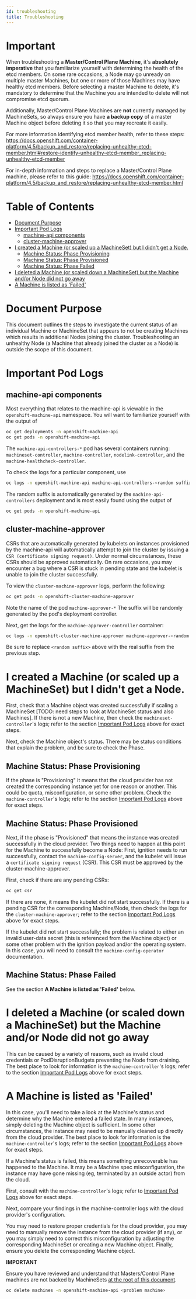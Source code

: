 ```yaml
---
id: troubleshooting
title: Troubleshooting
---
```

# Important
When troubleshooting a **Master/Control Plane Machine**, it's **absolutely imperative** that you familiarize yourself with determining the health of the etcd members.  On some rare occasions, a Node may go unready on multiple master Machines, but one or more of those Machines may have healthy etcd members.  Before selecting a master Machine to delete, it's mandatory to determine that the Machine you are intended to delete will not compromise etcd quorum.

Additionally, Master/Control Plane Machines are
**not** currently managed by MachineSets, so always ensure you have **a backup copy** of a master Machine
object before deleting it so that you may recreate
it easily.

For more information identifying etcd member health, refer to these steps: https://docs.openshift.com/container-platform/4.5/backup_and_restore/replacing-unhealthy-etcd-member.html#restore-identify-unhealthy-etcd-member_replacing-unhealthy-etcd-member

For in-depth information and steps to replace
a Master/Control Plane machine, please refer
to this guide: https://docs.openshift.com/container-platform/4.5/backup_and_restore/replacing-unhealthy-etcd-member.html

# Table of Contents
<!-- toc -->
- [Document Purpose](#document-purpose)
- [Important Pod Logs](#important-pod-logs)
  - [machine-api components](#machine-api-components)
  - [cluster-machine-approver](#cluster-machine-approver)
- [I created a Machine (or scaled up a MachineSet) but I didn't get a Node.](#i-created-a-machine-or-scaled-up-a-machineset-but-i-didnt-get-a-node)
  - [Machine Status: Phase Provisioning](#machine-status-phase-provisioning)
  - [Machine Status: Phase Provisioned](#machine-status-phase-provisioned)
  - [Machine Status: Phase Failed](#machine-status-phase-failed)
- [I deleted a Machine (or scaled down a MachineSet) but the Machine and/or Node did not go away](#i-deleted-a-machine-or-scaled-down-a-machineset-but-the-machine-andor-node-did-not-go-away)
- [A Machine is listed as 'Failed'](#a-machine-is-listed-as-failed)
<!-- /toc -->

# Document Purpose
This document outlines the steps to investigate the current status of an individual Machine or MachineSet that appears to not be creating Machines which results in additional Nodes joining the cluster.  Troubleshooting an unhealthy Node (a Machine that already joined the cluster as a Node) is outside the scope of this document.

# Important Pod Logs
## machine-api components
Most everything that relates to the machine-api is viewable in the `openshift-machine-api` namespace.  You will want to familiarize yourself with the output of
```sh
oc get deployments -n openshift-machine-api
oc get pods -n openshift-machine-api
```

The `machine-api-controllers-*` pod has several containers running: `machineset-controller`, `machine-controller`, `nodelink-controller`, and the `machine-healthcheck-controller`.

To check the logs for a particular component, use
```sh
oc logs -n openshift-machine-api machine-api-controllers-<random suffix> -c <controller-name>
```
The random suffix is automatically generated by the `machine-api-controllers` deployment and is most easily found using the output of
```sh
oc get pods -n openshift-machine-api
```

## cluster-machine-approver
CSRs that are automatically generated by kubelets on instances provisioned by the machine-api will automatically attempt to join the cluster by issuing a `CSR (certificate signing request)`.  Under normal circumstances, these CSRs should be approved automatically.  On rare occasions, you may encounter a bug where a CSR is stuck in pending state and the kubelet is unable to join the cluster successfully.

To view the `cluster-machine-approver` logs, perform the following:

```sh
oc get pods -n openshift-cluster-machine-approver
```

Note the name of the pod `machine-approver-*` The suffix will be randomly generated by the pod's deployment controller.

Next, get the logs for the `machine-approver-controller` container:

```sh
oc logs -n openshift-cluster-machine-approver machine-approver-<random suffix> -c machine-approver-controller
```

Be sure to replace `<random suffix>` above with the real suffix from the previous step.

# I created a Machine (or scaled up a MachineSet) but I didn't get a Node.
First, check that a Machine object was created successfully if scaling a MachineSet [TODO: need steps to look at MachineSet status and also Machines].  If there is not a new Machine, then check the `machineset-controller`'s logs; refer to the section [Important Pod Logs](#important-pod-logs) above for exact steps.

Next, check the Machine object's status.  There may be status conditions that explain the problem, and be sure to check the Phase.

## Machine Status: Phase Provisioning
If the phase is "Provisioning" it means that the cloud provider has not created the corresponding instance yet for one reason or another.  This could be quota, misconfiguration, or some other problem.  Check the ```machine-controller```'s logs; refer to the section [Important Pod Logs](#important-pod-logs) above for exact steps.

## Machine Status: Phase Provisioned
Next, if the phase is "Provisioned" that means the instance was created successfully in the cloud provider.  Two things need to happen at this point for the Machine to successfully become a Node: First, ignition needs to run successfully, contact the ```machine-config-server```, and the kubelet will issue a ```certificate signing request``` (CSR).  This CSR must be approved by the cluster-machine-approver.

First, check if there are any pending CSRs:
```sh
oc get csr
```
If there are none, it means the kubelet did not start successfully.  If there is a pending CSR for the corresponding Machine/Node, then check the logs for the `cluster-machine-approver`; refer to the section [Important Pod Logs](#important-pod-logs) above for exact steps.

If the kubelet did not start successfully; the problem is related to either an invalid user-data secret (this is referenced from the Machine object) or some other problem with the ignition payload and/or the operating system.  In this case, you will need to consult the `machine-config-operator` documentation.

## Machine Status: Phase Failed

See the section **A Machine is listed as 'Failed'**
below.

# I deleted a Machine (or scaled down a MachineSet) but the Machine and/or Node did not go away

This can be caused by a variety of reasons, such as invalid cloud credentials or PodDisruptionBudgets preventing the Node from draining.  The best place to look for information is the `machine-controller`'s logs; refer to the section [Important Pod Logs](#important-pod-logs) above for exact steps.

# A Machine is listed as 'Failed'
In this case, you'll need to take a look at the Machine's status and determine why the Machine entered a failed state.  In many instances, simply deleting the Machine object is sufficient.  In some other circumstances, the instance may need to be manually cleaned up directly from the cloud provider.  The best place to look for information is the `machine-controller`'s logs; refer to the section [Important Pod Logs](#important-pod-logs) above for exact steps.

If a Machine's status is failed, this means something unrecoverable has happened to the Machine.  It may be a Machine spec misconfiguration, the instance may have gone missing (eg, terminated by an outside actor) from the cloud.

First, consult with the `machine-controller`'s logs; refer to [Important Pod Logs](#important-pod-logs) above for exact steps.

Next, compare your findings in the machine-controller logs with the cloud provider's configuration.

You may need to restore proper credentials for the
cloud provider, you may need to manually remove the
instance from the cloud provider (if any), or you
may simply need to correct this misconfiguration by
adjusting the corresponding MachineSet or
creating a new Machine object.  Finally, ensure
you delete the corresponding Machine object.

**IMPORTANT**

Ensure you have reviewed and understand that
Masters/Control Plane machines are not backed
by MachineSets [at the root of this document](#important).

```sh
oc delete machines -n openshift-machine-api <problem machine>
```
